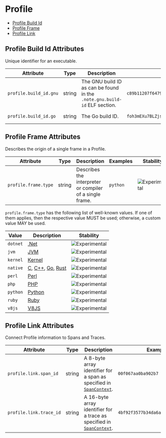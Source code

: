 <!--- Hugo front matter used to generate the website version of this page:
--->

<!-- NOTE: THIS FILE IS AUTOGENERATED. DO NOT EDIT BY HAND. -->
<!-- see templates/registry/markdown/attribute_namespace.md.j2 -->

# Profile

- [Profile Build Id](#profile-build-id-attributes)
- [Profile Frame](#profile-frame-attributes)
- [Profile Link](#profile-link-attributes)

## Profile Build Id Attributes

Unique identifier for an executable.

| Attribute              | Type   | Description                                                               | Examples                                                                              | Stability                                                        |
| ---------------------- | ------ | ------------------------------------------------------------------------- | ------------------------------------------------------------------------------------- | ---------------------------------------------------------------- |
| `profile.build_id.gnu` | string | The GNU build ID as can be found in the `.note.gnu.build-id` ELF section. | `c89b11207f6479603b0d49bf291c092c2b719293`                                            | ![Experimental](https://img.shields.io/badge/-experimental-blue) |
| `profile.build_id.go`  | string | The Go build ID.                                                          | `foh3mEXu7BLZjsN9pOwG/kATcXlYVCDEFouRMQed_/WwRFB1hPo9LBkekthSPG/x8hMC8emW2cCjXD0_1aY` | ![Experimental](https://img.shields.io/badge/-experimental-blue) |

## Profile Frame Attributes

Describes the origin of a single frame in a Profile.

| Attribute            | Type   | Description                                              | Examples | Stability                                                        |
| -------------------- | ------ | -------------------------------------------------------- | -------- | ---------------------------------------------------------------- |
| `profile.frame.type` | string | Describes the interpreter or compiler of a single frame. | `python` | ![Experimental](https://img.shields.io/badge/-experimental-blue) |

`profile.frame.type` has the following list of well-known values. If one of them applies, then the respective value MUST be used; otherwise, a custom value MAY be used.

| Value    | Description                                                                                                                                                                                                                           | Stability                                                        |
| -------- | ------------------------------------------------------------------------------------------------------------------------------------------------------------------------------------------------------------------------------------- | ---------------------------------------------------------------- |
| `dotnet` | [.Net](https://wikipedia.org/wiki/.NET)                                                                                                                                                                                               | ![Experimental](https://img.shields.io/badge/-experimental-blue) |
| `jvm`    | [JVM](https://wikipedia.org/wiki/Java_virtual_machine)                                                                                                                                                                                | ![Experimental](https://img.shields.io/badge/-experimental-blue) |
| `kernel` | [Kernel](<https://wikipedia.org/wiki/Kernel_(operating_system)>)                                                                                                                                                                      | ![Experimental](https://img.shields.io/badge/-experimental-blue) |
| `native` | [C](<https://wikipedia.org/wiki/C_(programming_language)>), [C++](https://wikipedia.org/wiki/C%2B%2B), [Go](<https://wikipedia.org/wiki/Go_(programming_language)>), [Rust](<https://wikipedia.org/wiki/Rust_(programming_language)>) | ![Experimental](https://img.shields.io/badge/-experimental-blue) |
| `perl`   | [Perl](https://wikipedia.org/wiki/Perl)                                                                                                                                                                                               | ![Experimental](https://img.shields.io/badge/-experimental-blue) |
| `php`    | [PHP](https://wikipedia.org/wiki/PHP)                                                                                                                                                                                                 | ![Experimental](https://img.shields.io/badge/-experimental-blue) |
| `python` | [Python](<https://wikipedia.org/wiki/Python_(programming_language)>)                                                                                                                                                                  | ![Experimental](https://img.shields.io/badge/-experimental-blue) |
| `ruby`   | [Ruby](<https://wikipedia.org/wiki/Ruby_(programming_language)>)                                                                                                                                                                      | ![Experimental](https://img.shields.io/badge/-experimental-blue) |
| `v8js`   | [V8JS](<https://wikipedia.org/wiki/V8_(JavaScript_engine)>)                                                                                                                                                                           | ![Experimental](https://img.shields.io/badge/-experimental-blue) |

## Profile Link Attributes

Connect Profile information to Spans and Traces.

| Attribute               | Type   | Description                                                                                                                              | Examples                           | Stability                                                        |
| ----------------------- | ------ | ---------------------------------------------------------------------------------------------------------------------------------------- | ---------------------------------- | ---------------------------------------------------------------- |
| `profile.link.span_id`  | string | A 8-byte array identifier for a span as specified in [`SpanContext`](https://opentelemetry.io/docs/specs/otel/trace/api/#spancontext).   | `00f067aa0ba902b7`                 | ![Experimental](https://img.shields.io/badge/-experimental-blue) |
| `profile.link.trace_id` | string | A 16-byte array identifier for a trace as specified in [`SpanContext`](https://opentelemetry.io/docs/specs/otel/trace/api/#spancontext). | `4bf92f3577b34da6a3ce929d0e0e4736` | ![Experimental](https://img.shields.io/badge/-experimental-blue) |
